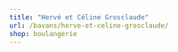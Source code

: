 ```yaml
---
title: "Hervé et Céline Grosclaude"
url: /bavans/herve-et-celine-grosclaude/
shop: boulangerie
---
```

